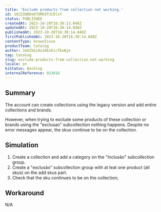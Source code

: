 ```yaml
---
title: 'Exclude products from collection not working.'
id: 102Z3QRDo07OM6IPJCDlsY
status: PUBLISHED
createdAt: 2023-10-20T16:30:13.646Z
updatedAt: 2023-10-20T16:30:14.840Z
publishedAt: 2023-10-20T16:30:14.840Z
firstPublishedAt: 2023-10-20T16:30:14.840Z
contentType: knownIssue
productTeam: Catalog
author: 2mXZkbi0oi061KicTExNjo
tag: Catalog
slug: exclude-products-from-collection-not-working
locale: en
kiStatus: Backlog
internalReference: 923016
---
```


## Summary


The account can create collections using the legacy version and add entire collections and brands.

However, when trying to exclude some products of these collection or brands using the "exclusao" subcollection nothing happens. Despite no error messages appear, the skus continue to be on the collection.


##

## Simulation



1. Create a collection and add a category on the "Inclusão" subcollection group.
2. Create a "exclusão" subcollection group with at leat one product (all skus) on the add skus part.
3. Check that the sku continues to be on the collection;


##

## Workaround


N/A





